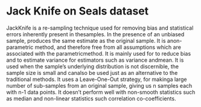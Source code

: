 # Jack Knife on Seals dataset

JackKnife is a re-sampling technique used for removing bias and statistical errors inherently present in thesamples. In the presence of an unbiased sample, produces the same estimate as the original sample. It is anon-parametric method, and therefore free from all assumptions which are associated with the parametricmethod. It is mainly used for to reduce bias and to estimate variance for estimators such as variance andmean. It is used when the sample’s underlying distribution is not discernible, the sample size is small and canalso be used just as an alternative to the traditional methods. It uses a Leave-One-Out strategy, for makinga large number of sub-samples from an original sample, giving us n samples each with n-1 data points. It doesn’t perform well with non-smooth statistics such as median and non-linear statistics such correlation co-coefficients.
